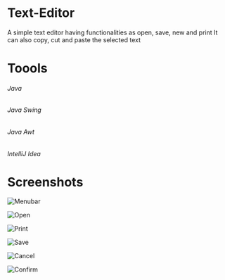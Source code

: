 # Text-Editor
A simple text editor having functionalities as open, save, new and print
It can also copy, cut and paste the selected text

# Toools
###### Java
###### Java Swing
###### Java Awt
###### IntelliJ Idea

# Screenshots
![Menubar](https://user-images.githubusercontent.com/116621224/197739316-b16667cb-6aba-4ae3-b1df-83ba5438b503.PNG)

![Open](https://user-images.githubusercontent.com/116621224/197739318-ddbf124b-76d3-4efa-907d-38b18fd4df7d.PNG)

![Print](https://user-images.githubusercontent.com/116621224/197740527-86684a61-387f-436d-93b6-0973ff40e0d8.PNG)

![Save](https://user-images.githubusercontent.com/116621224/197740536-e401b5a7-3d3e-4fe4-8880-0842460db295.PNG)

![Cancel](https://user-images.githubusercontent.com/116621224/197739300-bc295383-6111-43d0-be51-9e2eee35dedc.PNG)

![Confirm](https://user-images.githubusercontent.com/116621224/197739311-cc9519df-0621-4b6a-b132-39eff8337135.PNG)
